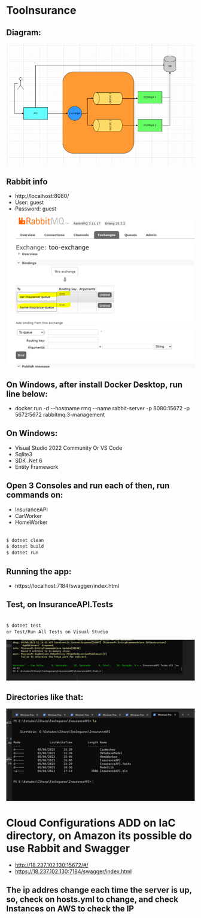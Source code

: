 
# TooInsurance

## Diagram:
![solution](./avalicao-tecnica-dados/doc/diagrama_teste.png)

## Rabbit info
 - http://localhost:8080/
 - User: guest
 - Password: guest

![prompt](./images/exchange.PNG)

## On Windows, after install Docker Desktop, run line below:
 - docker run -d --hostname rmq --name rabbit-server -p 8080:15672 -p 5672:5672 rabbitmq:3-management

## On Windows:
 - Visual Studio 2022 Community Or VS Code
 - Sqlite3
 - SDK .Net 6
 - Entity Framework

## Open 3 Consoles and run each of then, run commands on:
 - InsuranceAPI
 - CarWorker
 - HomeWorker

  ```bash
  
 $ dotnet clean
 $ dotnet build
 $ dotnet run 
 
 ```
 ## Running the app:
 - https://localhost:7184/swagger/index.html
 
 
## Test, on InsuranceAPI.Tests

 ```bash

 $ dotnet test
 or Test/Run All Tests on Visual Studio

 ``` 
 ![prompt](./images/TestesDemo.PNG)

## Directories like that:
 ![prompt](./images/directory.PNG)

 # Cloud Configurations ADD on IaC directory, on Amazon its possible do use Rabbit and Swagger
  - http://18.237.102.130:15672/#/
  - https://18.237.102.130:7184/swagger/index.html

 ## The ip addres change each time the server is up, so, check on hosts.yml to change, and check Instances on AWS to check the IP